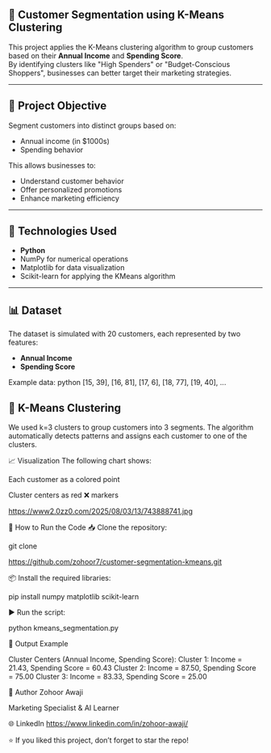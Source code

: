 ## 🧠 Customer Segmentation using K-Means Clustering

This project applies the K-Means clustering algorithm to group customers based on their **Annual Income** and **Spending Score**.  
By identifying clusters like "High Spenders" or "Budget-Conscious Shoppers", businesses can better target their marketing strategies.

---

## 📌 Project Objective

Segment customers into distinct groups based on:
- Annual income (in $1000s)
- Spending behavior

This allows businesses to:
- Understand customer behavior
- Offer personalized promotions
- Enhance marketing efficiency

---

## 🧪 Technologies Used

- **Python**
- NumPy for numerical operations
- Matplotlib for data visualization
- Scikit-learn for applying the KMeans algorithm

---

## 📊 Dataset

The dataset is simulated with 20 customers, each represented by two features:
- **Annual Income**
- **Spending Score**

Example data:
python
[15, 39], [16, 81], [17, 6], [18, 77], [19, 40], ...



## 🧮 K-Means Clustering
We used k=3 clusters to group customers into 3 segments.
The algorithm automatically detects patterns and assigns each customer to one of the clusters.

📈 Visualization
The following chart shows:

Each customer as a colored point

Cluster centers as red ❌ markers


https://www2.0zz0.com/2025/08/03/13/743888741.jpg

🔁 How to Run the Code
📥 Clone the repository:

git clone 

https://github.com/zohoor7/customer-segmentation-kmeans.git

📦 Install the required libraries:


pip install numpy matplotlib scikit-learn

▶️ Run the script:


python kmeans_segmentation.py

🧠 Output Example

Cluster Centers (Annual Income, Spending Score):
Cluster 1: Income = 21.43, Spending Score = 60.43
Cluster 2: Income = 87.50, Spending Score = 75.00
Cluster 3: Income = 83.33, Spending Score = 25.00


📌 Author
Zohoor Awaji

Marketing Specialist & AI Learner

🌐 LinkedIn https://www.linkedin.com/in/zohoor-awaji/

⭐️ If you liked this project, don’t forget to star the repo!
